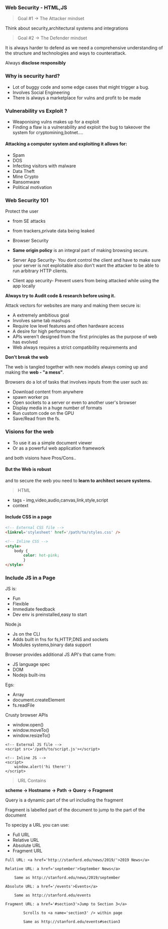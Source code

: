 ### Web Security - HTML,JS


>Goal #1 -> The Attacker mindset 

Think about security,architectural systems and integrations

>Goal #2 -> The Defender mindset

It is always harder to defend as we need a comprehensive understanding of the structure and technologies and ways to counterattack.


Always **disclose responsibly**

### Why is security hard?
- Lot of buggy code and some edge cases that might trigger a bug.
- Involves Social Engineering
- There is always a marketplace for vulns and profit to be made


### Vulnerability vs Exploit ?
- Weaponising vulns makes up for a exploit
- Finding a flaw is a vulnerability and exploit the bug to takeover the system for cryptomining,botnet....


#### Attacking a computer system and exploiting it allows for:
- Spam
- DOS
- Infecting visitors with malware
- Data Theft
- Mine Crypto
- Ransomware
- Political motivation

### Web Security 101

Protect the user
- from SE attacks
- from trackers,private data being leaked

- Browser Security
 - **Same origin policy** is an integral part of making browsing secure.

- Server App Security- You dont control the client and have to make sure your server is not exploitable also don't want the attacker to be able to run arbitrary HTTP clients.

- Client app security- Prevent users from being attacked while using the app locally


**Always try to Audit code & research before using it.**


Attack vectors for websites are many and making them secure is:
- A extremely ambitious goal
- Involves same tab mashups
- Require low level features and often hardware access
- A desire for high performance
- APIs weren't designed from the first principles as the purpose of web has evolved
- Web always requires a strict compatibility requirements and 

**Don't break the web**

The web is tangled together with new models always coming up and making the **web - "a mess"**.


Browsers do a lot of tasks that involves inputs from the user such as:

- Download content from anywhere
- spawn worker ps
- Open sockets to a server or even to another user's browser
- Display media in a huge number of formats
- Run custom code on the GPU
- Save/Read from the fs.


### Visions for the web

- To use it as a simple document viewer
- Or as a powerful web application framework

and both visions have Pros/Cons..

#### But the Web is robust

and to secure the web you need to **learn to architect secure systems.**

>HTML
- tags - img,video,audio,canvas,link,style,script
- context

#### Include CSS in a page
```HTML
<!-- External CSS file -->
<linkrel='stylesheet' href='/path/to/styles.css' />

<!-- Inline CSS -->
<style>  
    body {
        color: hot-pink;  
        }
</style>
```

### Include JS in a Page

JS is:
- Fun
- Flexible
- Immediate feedback
- Dev env is preinstalled,easy to start

Node.js
- Js on the CLI
- Adds built in fns for fs,HTTP,DNS and sockets
- Modules systems,binary data support

Browser provides additional JS API's that came from:
- JS language spec
- DOM
- Nodejs built-ins

Egs:
- Array
- document.createElement
- fs.readFile

Crusty browser APIs
- window.open()
- window.moveTo()
- window.resizeTo()

```JS
<!-- External JS file -->
<script src='/path/to/script.js'></script>

<!-- Inline JS -->
<script>
    window.alert('hi there!')
</script>
```


>URL
Contains 

**scheme -> Hostname -> Path -> Query -> Fragment**

Query is a dynamic part of the url including the fragment

Fragment is labelled part of the document to jump to the part of the document

To specipy a URL you can use:
- Full URL
- Relative URL
- Absolute URL
- Fragment URL

```
Full URL: <a href='http://stanford.edu/news/2019/'>2019 News</a>

Relative URL: a href='september'>September News</a>

    Same as http://stanford.edu/news/2019/september

Absolute URL: a href='/events'>Events</a>

    Same as http://stanford.edu/events

Fragment URL: a href='#section3'>Jump to Section 3</a>
        
        Scrolls to <a name='section3' /> within page
        
        Same as http://stanford.edu/events#section3
```
